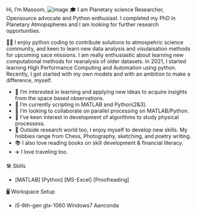 Hi, I’m Masoom, ![image](https://user-images.githubusercontent.com/75061128/182075437-8f4454a4-40ac-4053-bbf2-244fa4f6d281.png)
🎓 
I am Planetary science Researcher, Opensource advocate and Python enthusiast. 
I completed my PhD in Planetary Atmopspheres and I am looking for further research opportunities.

👨‍💻 I enjoy python coding to contribute solutions to atmospehric science community, and keen to learn new data analysis
and visulaisation methods for upcoming sace missions. 
I am really enthusiastic about learning new computational methods for reanalysis of older datasets.
In 2021, I started learning High Performance Computing and Automation using python.
Recently, I got started with my own models and with an ambition to make a difference, myself.


- 👀 I’m interested in learning and applying new ideas to acquire insights from the space based observations.
- 🌱 I’m currently scripting in MATLAB and Python(2&3). 
- 💞️ I’m looking to collaborate on parallel processing on MATLAB/Python.
- 🌱 I’ve keen interest in development of algorithms to study physical processess.
- 🎸 Outside research world too, I enjoy myself to develop new skills. My hobbies range from Chess,  Photography, sketching, and poetry writing.
- 📚 I also love reading books on skill development & financial literacy. 
- ✈️ I love traveling too.


🛠️ Skills

- [MATLAB] [Python] [MS-Excel] [Proofreading] 

🖥️ Workspace Setup
- i5-6th-gen gtx-1060 Windows7 Aanconda


<!---
masoomjethwa/masoomjethwa is a ✨ special ✨ repository because its `README.md` (this file) appears on your GitHub profile.
You can click the Preview link to take a look at your changes.
--->
